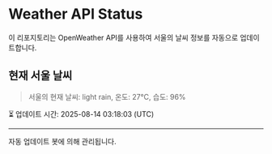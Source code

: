 
# Weather API Status

이 리포지토리는 OpenWeather API를 사용하여 서울의 날씨 정보를 자동으로 업데이트합니다.

## 현재 서울 날씨
> 서울의 현재 날씨: light rain, 온도: 27°C, 습도: 96%

⏳ 업데이트 시간: 2025-08-14 03:18:03 (UTC)

---
자동 업데이트 봇에 의해 관리됩니다.

